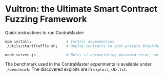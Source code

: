 # Vultron: the Ultimate Smart Contract Fuzzing Framework


Quick instructions to run ContraMaster:

```bash
npm install;                # Install dependencies
./utils/startTruffle.sh;    # Deploy contracts to your private blockchain (this assumes a running private Ethereum blockchain)

node server.js              # Note: if encountering password error, go to connection/fuzzer.js and replace '123456' with your account password in the function 'unlockAccount')
```

The benchmark used in the ContraMaster experiments is available under ```./benchmark```.
The discovered exploits are in ```exploit_<N>.txt```.
